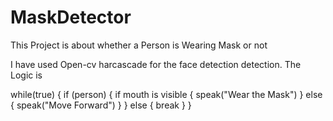 # MaskDetector
This Project is about whether a Person is Wearing Mask or not

I have used Open-cv harcascade for the face detection detection. The Logic is 

while(true)
{
  if (person)
    {
      if mouth is visible
      {
      speak("Wear the Mask")
      }
      else
      {
      speak("Move Forward")
      }
     }
  else
  {
  break
  }
}
 

